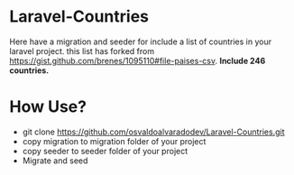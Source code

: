# Laravel-Countries


Here have a migration and seeder for include a list of countries in your laravel project.
this list has forked from https://gist.github.com/brenes/1095110#file-paises-csv.
**Include 246 countries.**

# How Use?

 - git clone https://github.com/osvaldoalvaradodev/Laravel-Countries.git
 - copy migration to migration folder of your project
 - copy seeder to seeder folder of your project
 - Migrate and seed
